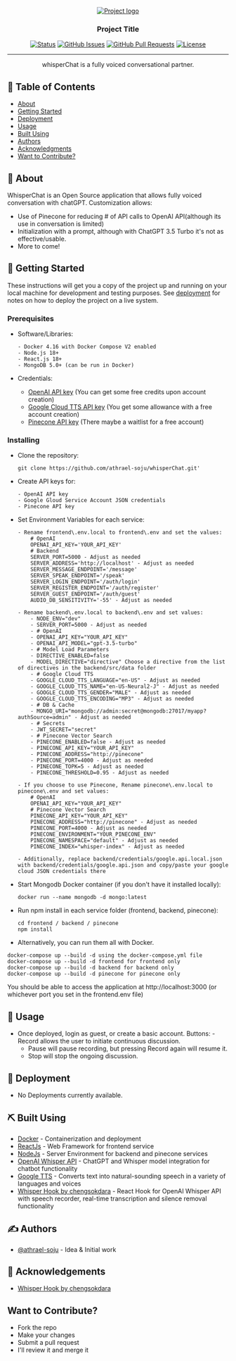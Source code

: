 <p align="center">
  <a href="" rel="noopener">
 <img src="https://github.com/athrael-soju/whisperChat/blob/main/Landing-s.png" alt="Project logo"></a>
</p>

<h3 align="center">Project Title</h3>

<div align="center">

[![Status](https://img.shields.io/badge/status-active-success.svg)]()
[![GitHub Issues](https://img.shields.io/github/issues/athrael-soju/whisperChat)](https://github.com/athrael-soju/whisperChat/issues)
[![GitHub Pull Requests](https://img.shields.io/github/issues-pr/athrael-soju/whisperChat)](https://img.shields.io/github/issues-pr/athrael-soju/whisperChat)
[![License](https://img.shields.io/badge/license-MIT-blue.svg)](/LICENSE)

</div>

---

<p align="center"> whisperChat is a fully voiced conversational partner.
    <br> 
</p>

## 📝 Table of Contents

- [About](#about)
- [Getting Started](#getting_started)
- [Deployment](#deployment)
- [Usage](#usage)
- [Built Using](#built_using)
- [Authors](#authors)
- [Acknowledgments](#acknowledgement)
- [Want to Contribute?](#contribute)

## 🧐 About <a name = "about"></a>

WhisperChat is an Open Source application that allows fully voiced conversation with chatGPT. Customization allows:

- Use of Pinecone for reducing # of API calls to OpenAI API(although its use in conversation is limited)
- Initialization with a prompt, although with ChatGPT 3.5 Turbo it's not as effective/usable.
- More to come!

## 🏁 Getting Started <a name = "getting_started"></a>

These instructions will get you a copy of the project up and running on your local machine for development and testing purposes. See [deployment](#deployment) for notes on how to deploy the project on a live system.

### Prerequisites

- Software/Libraries:

  ```
  - Docker 4.16 with Docker Compose V2 enabled
  - Node.js 18+
  - React.js 18+
  - MongoDB 5.0+ (can be run in Docker)
  ```

- Credentials:
  - [OpenAI API key](https://platform.openai.com/account/api-keys) (You can get some free credits upon account creation)
  - [Google Cloud TTS API key](https://cloud.google.com/text-to-speech) (You get some allowance with a free account creation)
  - [Pinecone API key](https://www.pinecone.io/) (There maybe a waitlist for a free account)

### Installing

- Clone the repository:
  ```
  git clone https://github.com/athrael-soju/whisperChat.git'
  ```
- Create API keys for:

  ```
  - OpenAI API key
  - Google Gloud Service Account JSON credentials
  - Pinecone API key
  ```

- Set Environment Variables for each service:

  ```
  - Rename frontend\.env.local to frontend\.env and set the values:
      # OpenAI
      OPENAI_API_KEY='YOUR_API_KEY'
      # Backend
      SERVER_PORT=5000 - Adjust as needed
      SERVER_ADDRESS='http://localhost' - Adjust as needed
      SERVER_MESSAGE_ENDPOINT='/message'
      SERVER_SPEAK_ENDPOINT='/speak'
      SERVER_LOGIN_ENDPOINT='/auth/login'
      SERVER_REGISTER_ENDPOINT='/auth/register'
      SERVER_GUEST_ENDPOINT='/auth/guest'
      AUDIO_DB_SENSITIVITY='-55' - Adjust as needed
  ```

  ```
  - Rename backend\.env.local to backend\.env and set values:
      - NODE_ENV="dev"
      - SERVER_PORT=5000 - Adjust as needed
      - # OpenAI
      - OPENAI_API_KEY="YOUR_API_KEY"
      - OPENAI_API_MODEL="gpt-3.5-turbo"
      - # Model Load Parameters
      - DIRECTIVE_ENABLED=false
      - MODEL_DIRECTIVE="directive" Choose a directive from the list of directives in the backend/src/data folder
      - # Google Cloud TTS
      - GOOGLE_CLOUD_TTS_LANGUAGE="en-US" - Adjust as needed
      - GOOGLE_CLOUD_TTS_NAME="en-US-Neural2-J" - Adjust as needed
      - GOOGLE_CLOUD_TTS_GENDER="MALE" - Adjust as needed
      - GOOGLE_CLOUD_TTS_ENCODING="MP3" - Adjust as needed
      - # DB & Cache
      - MONGO_URI="mongodb://admin:secret@mongodb:27017/myapp?authSource=admin" - Adjust as needed
      - # Secrets
      - JWT_SECRET="secret"
      - # Pinecone Vector Search
      - PINECONE_ENABLED=false - Adjust as needed
      - PINECONE_API_KEY="YOUR_API_KEY"
      - PINECONE_ADDRESS="http://pinecone"
      - PINECONE_PORT=4000 - Adjust as needed
      - PINECONE_TOPK=5 - Adjust as needed
      - PINECONE_THRESHOLD=0.95 - Adjust as needed
  ```

  ```
  - If you choose to use Pinecone, Rename pinecone\.env.local to pinecone\.env and set values:
      # OpenAI
      OPENAI_API_KEY="YOUR_API_KEY"
      # Pinecone Vector Search
      PINECONE_API_KEY="YOUR_API_KEY"
      PINECONE_ADDRESS="http://pinecone" - Adjust as needed
      PINECONE_PORT=4000 - Adjust as needed
      PINECONE_ENVIRONMENT="YOUR_PINECONE_ENV"
      PINECONE_NAMESPACE="default" - Adjust as needed
      PINECONE_INDEX="whisper-index" - Adjust as needed
  ```

  ```
  - Additionally, replace backend/credentials/google.api.local.json with backend/credentials/google.api.json and copy/paste your google cloud JSON credentials there
  ```

- Start Mongodb Docker container (if you don't have it installed locally):

  ```
  docker run --name mongodb -d mongo:latest
  ```

- Run npm install in each service folder (frontend, backend, pinecone):

  ```
  cd frontend / backend / pinecone
  npm install
  ```

- Alternatively, you can run them all with Docker.

```
docker-compose up --build -d using the docker-compose.yml file
docker-compose up --build -d frontend for frontend only
docker-compose up --build -d backend for backend only
docker-compose up --build -d pinecone for pinecone only
```

You should be able to access the application at http://localhost:3000 (or whichever port you set in the frontend\.env file)

## 🎈 Usage <a name="usage"></a>

- Once deployed, login as guest, or create a basic account.
  Buttons: - Record allows the user to initiate continuous discussion.
  - Pause will pause recording, but pressing Record again will resume it.
  - Stop will stop the ongoing discussion.

## 🚀 Deployment <a name = "deployment"></a>

- No Deployments currently available.

## ⛏️ Built Using <a name = "built_using"></a>

- [Docker](https://www.docker.com/) - Containerization and deployment
- [ReactJs](https://react.dev/) - Web Framework for frontend service
- [NodeJs](https://nodejs.org/en/) - Server Environment for backend and pinecone services
- [OpenAI Whisper API](https://openai.com/blog/introducing-chatgpt-and-whisper-apis) - ChatGPT and Whisper model integration for chatbot functionality
- [Google TTS](https://cloud.google.com/text-to-speech/) - Converts text into natural-sounding speech in a variety of languages and voices
- [Whisper Hook by chengsokdara](https://github.com/chengsokdara/use-whisper) - React Hook for OpenAI Whisper API with speech recorder, real-time transcription and silence removal functionality

## ✍️ Authors <a name = "authors"></a>

- [@athrael-soju](https://github.com/athrael-soju) - Idea & Initial work

## 🎉 Acknowledgements <a name = "acknowledgement"></a>

- [Whisper Hook by chengsokdara](https://github.com/chengsokdara/use-whisper)

## Want to Contribute? <a name = "#contribute"></a>

- Fork the repo
- Make your changes
- Submit a pull request
- I'll review it and merge it
